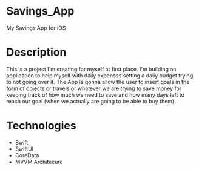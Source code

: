 # Savings_App
My Savings App for iOS

# Description
This is a project I'm creating for myself at first place. I'm building an application to help myself with daily expenses setting a daily budget trying to
not going over it. The App is gonna allow the user to insert goals in the form of objects or travels or whatever we are trying to save money for
keeping track of how much we need to save and how many days left to reach our goal (when we actually are going to be able to buy them). 

# Technologies
 - Swift
 - SwiftUI
 - CoreData
 - MVVM Architecure
